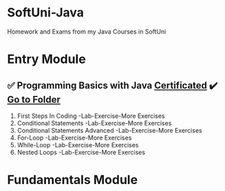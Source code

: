 # SoftUni-Java
Homework and Exams from my Java Courses in SoftUni
<h1>  
  Entry Module
<h2 dir="auto">
<g-emoji class="g-emoji" alias="white_check_mark" fallback-src="https://github.githubassets.com/images/icons/emoji/unicode/2705.png">✅</g-emoji>
Programming Basics with Java
<a href="https://softuni.bg/certificates/details/116262/73050821" rel="nofollow">Certificated</a>
<g-emoji class="g-emoji" alias="heavy_check_mark" fallback-src="https://github.githubassets.com/images/icons/emoji/unicode/2714.png">✔️</g-emoji>
  <a href="https://github.com/MartoDD/SoftUni-Java-Web-Developer/tree/main/Programming%20Basics%20with%20Java/src" rel=nofollow>Go to Folder</a>
</h2>
  
 
  
1. First Steps In Coding -Lab-Exercise-More Exercises
2. Conditional Statements -Lab-Exercise-More Exercises
3. Conditional Statements Advanced -Lab-Exercise-More Exercises
4. For-Loop -Lab-Exercise-More Exercises
5. While-Loop -Lab-Exercise-More Exercises
6. Nested Loops -Lab-Exercise-More Exercises
</h1>
<h1>
  Fundamentals Module
  </h1>
